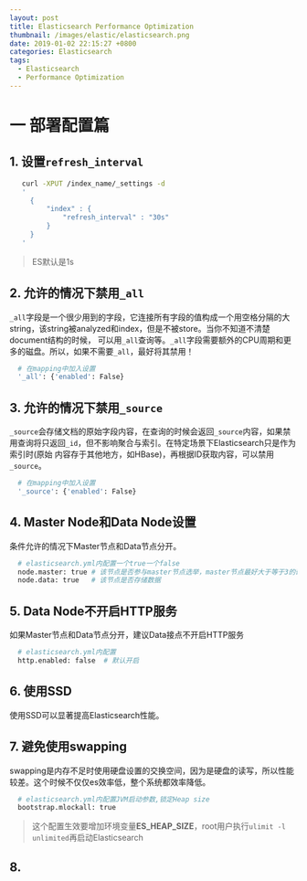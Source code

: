 ```yaml
---
layout: post
title: Elasticsearch Performance Optimization
thumbnail: /images/elastic/elasticsearch.png
date: 2019-01-02 22:15:27 +0800
categories: Elasticsearch
tags: 
  - Elasticsearch
  - Performance Optimization
---
```

# 一 部署配置篇
## 1. 设置`refresh_interval`
  ```bash
     curl -XPUT /index_name/_settings -d 
     '
       {
           "index" : {
               "refresh_interval" : "30s"
           }
       }  
     '
  ```
  > ES默认是1s
  
## 2. 允许的情况下禁用`_all`
  `_all`字段是一个很少用到的字段，它连接所有字段的值构成一个用空格分隔的大string，该string被analyzed和index，但是不被store。当你不知道不清楚document结构的时候，
  可以用`_all`查询等。`_all`字段需要额外的CPU周期和更多的磁盘。所以，如果不需要`_all`，最好将其禁用！
  ```bash 
    # 在mapping中加入设置
    '_all': {'enabled': False}
  ```
  
## 3. 允许的情况下禁用`_source`
  `_source`会存储文档的原始字段内容，在查询的时候会返回`_source`内容，如果禁用查询将只返回`_id`，但不影响聚合与索引。在特定场景下Elasticsearch只是作为索引时(原始
  内容存于其他地方，如HBase)，再根据ID获取内容，可以禁用`_source`。
  ```bash 
    # 在mapping中加入设置
    '_source': {'enabled': False}
  ```
  
## 4. Master Node和Data Node设置
  条件允许的情况下Master节点和Data节点分开。
  ```bash
    # elasticsearch.yml内配置一个true一个false
    node.master: true # 该节点是否参与master节点选举，master节点最好大于等于3的奇数
    node.data: true   # 该节点是否存储数据
  ```
  
## 5. Data Node不开启HTTP服务
  如果Master节点和Data节点分开，建议Data接点不开启HTTP服务
  ```bash
    # elasticsearch.yml内配置
    http.enabled: false  # 默认开启
  ```
    
## 6. 使用SSD
  使用SSD可以显著提高Elasticsearch性能。
  
## 7. 避免使用swapping
  swapping是内存不足时使用硬盘设置的交换空间，因为是硬盘的读写，所以性能较差。这个时候不仅仅es效率低，整个系统都效率降低。
  ```bash
    # elasticsearch.yml内配置JVM启动参数,锁定Heap size
    bootstrap.mlockall: true
  ```
  > 这个配置生效要增加环境变量**ES_HEAP_SIZE**，root用户执行`ulimit -l unlimited`再启动Elasticsearch
  
## 8.    

